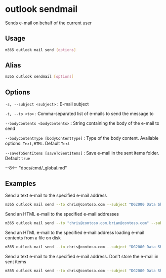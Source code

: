 # outlook sendmail

Sends e-mail on behalf of the current user

## Usage

```sh
m365 outlook mail send [options]
```

## Alias

```sh
m365 outlook sendmail [options]
```

## Options

`-s, --subject <subject>`
: E-mail subject

`-t, --to <to>`
: Comma-separated list of e-mails to send the message to

`--bodyContents <bodyContents>`
: String containing the body of the e-mail to send

`--bodyContentType [bodyContentType]`
: Type of the body content. Available options: `Text,HTML`. Default `Text`

`--saveToSentItems [saveToSentItems]`
: Save e-mail in the sent items folder. Default `true`

--8<-- "docs/cmd/_global.md"

## Examples

Send a text e-mail to the specified e-mail address

```sh
m365 outlook mail send --to chris@contoso.com --subject "DG2000 Data Sheets" --bodyContents "The latest data sheets are in the team site"
```

Send an HTML e-mail to the specified e-mail addresses

```sh
m365 outlook mail send --to "chris@contoso.com,brian@contoso.com" --subject "DG2000 Data Sheets" --bodyContents "The latest data sheets are in the <a href='https://contoso.sharepoint.com/sites/marketing'>team site</a>" --bodyContentType HTML
```

Send an HTML e-mail to the specified e-mail address loading e-mail contents from a file on disk

```sh
m365 outlook mail send --to chris@contoso.com --subject "DG2000 Data Sheets" --bodyContents `@email.html --bodyContentType HTML
```

Send a text e-mail to the specified e-mail address. Don't store the e-mail in sent items

```sh
m365 outlook mail send --to chris@contoso.com --subject "DG2000 Data Sheets" --bodyContents "The latest data sheets are in the team site" --saveToSentItems false
```
